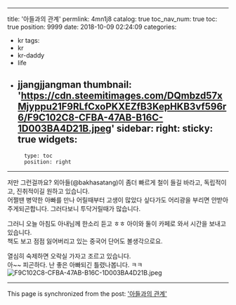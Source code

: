 
---
title: '아들과의 관계'
permlink: 4mn1j8
catalog: true
toc_nav_num: true
toc: true
position: 9999
date: 2018-10-09 02:24:09
categories:
- kr
tags:
- kr
- kr-daddy
- life
- jjangjjangman
thumbnail: 'https://cdn.steemitimages.com/DQmbzd57xMjyppu21F9RLfCxoPKXEZfB3KepHKB3vf596r6/F9C102C8-CFBA-47AB-B16C-1D003BA4D21B.jpeg'
sidebar:
    right:
        sticky: true
widgets:
    -
        type: toc
        position: right
---


저만 그런걸까요? 
외아들(@bakhasatang)이 좀더 빠르게 철이 들길 바라고, 독립적이고, 진취적이길 원하고 있습니다.  
어쩔땐 병약한 아빠를 만나 어릴때부터 고생이 많았다 싶다가도 어리광을 부리면 안받아주게되곤합니다. 
그러다보니 투닥거릴때가 많습니다. 

그러니 오늘 아침도 아내님께 한소리 듣고 ㅎㅎ
아이와 둘이 카페로 와서 시간을 보내고 있습니다.  
책도 보고 점점 잃어버리고 있는 중국어 단어도 볼생각으로요.  

열심히 숙제하면 오락실 가자고 조르고 있습니다.  
아~~ 피곤하다.  난 좋은 아빠되긴 틀렸나봅니다. ㅋㅋ
![F9C102C8-CFBA-47AB-B16C-1D003BA4D21B.jpeg](https://cdn.steemitimages.com/DQmbzd57xMjyppu21F9RLfCxoPKXEZfB3KepHKB3vf596r6/F9C102C8-CFBA-47AB-B16C-1D003BA4D21B.jpeg)

- - -

This page is synchronized from the post: ['아들과의 관계'](https://steemit.com/@kingbit/4mn1j8)

